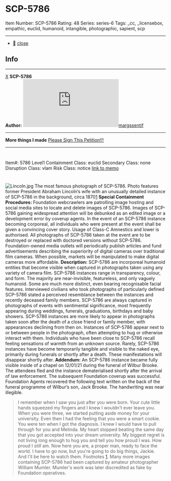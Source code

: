 # SCP-5786
Item Number: SCP-5786
Rating: 48
Series: series-6
Tags: _cc, _licensebox, empathic, euclid, humanoid, intangible, photographic, sapient, scp

---

  * [](javascript:;)
[close](javascript:;)
## Info
* * *
[X](javascript:;)
**SCP-5786**  
**Author:** [![margssentif](https://www.wikidot.com/avatar.php?userid=3861605&amp;size=small&amp;timestamp=1742520085)](http://www.wikidot.com/user:info/margssentif)[margssentif](http://www.wikidot.com/user:info/margssentif)
* * *
**More things I made**
[Please Sign This Petition!!!](http://scp-wiki.wikidot.com/petition-to-ban-margssentif)
* * *

# 
Item#: 5786
Level1
Containment Class:
euclid
Secondary Class:
none
Disruption Class:
vlam
Risk Class:
notice
[link to memo](/classification-committee-memo)  

# 
![Lincoln.jpg](https://scp-wiki.wdfiles.com/local--files/scp-5786/Lincoln.jpg)
The most famous photograph of SCP-5786. Photo features former President Abraham Lincoln’s wife with an unusually detailed instance of SCP-5786 in the background, circa 1870[1](javascript:;)
**Special Containment Procedures:** Foundation webcrawlers are patrolling image hosting and social media sites to locate and delete images of SCP-5786. Images of SCP-5786 gaining widespread attention will be debunked as an edited image or a development error by coverup agents.
In the event of an SCP-5786 instance becoming corporeal, all individuals who were present at the event shall be given a convincing cover story. Usage of Class-C Amnestics and lower is authorised. All photographs of SCP-5786 taken at the event are to be destroyed or replaced with doctored versions without SCP-5786.
Foundation-owned media outlets will periodically publish articles and fund advertisements describing the superiority of digital cameras over traditional film cameras. When possible, markets will be manipulated to make digital cameras more affordable.
**Description:** SCP-5786 are incorporeal humanoid entities that become visible when captured in photographs taken using any variety of camera film.
SCP-5786 instances range in transparency, colour, and form. The majority are near-invisible, featureless, and only vaguely humanoid. Some are much more distinct, even bearing recognisable facial features. Interviewed civilians who took photographs of particularly defined SCP-5786 stated a perceived resemblance between the instances and recently deceased family members.
SCP-5786 are always captured in photographs of events with sentimental significance, most frequently appearing during weddings, funerals, graduations, birthdays and baby showers. SCP-5786 instances are more likely to appear in photographs taken soon after the death of a close friend or family member, with appearances declining from then on.
Instances of SCP-5786 appear next to or between people in the photograph, often attempting to hug or otherwise interact with them. Individuals who have been close to SCP-5786 recall feeling sensations of warmth from an unknown source.
Rarely, SCP-5786 instances have become temporarily tangible and visible to the naked eye, primarily during funerals or shortly after a death. These manifestations will disappear shortly after.
**Addendum:** An SCP-5786 instance became fully visible inside of a chapel on 12/01/21 during the funeral of Wilbur Brooke. The attendees fled and the instance dematerialised shortly after the arrival of law enforcement. The subsequent Foundation coverup was successful.
Foundation Agents recovered the following text written on the back of the funeral programme of Wilbur’s son, Jack Brooke. The handwriting was near illegible.
> I remember when I saw you just after you were born. Your cute little hands squeezed my fingers and I knew I wouldn't ever leave you.
> When you were three, we started putting aside money for your university. Even then I had the feeling that you were a smart cookie.
> You were ten when I got the diagnosis. I knew I would have to pull through for you and Melinda.
> My heart stopped beating the same day that you got accepted into your dream university. My biggest regret is not living long enough to hug you and tell you how proud I was. How proud I _still_ am.
> Now here you are, a proper man, ready to face the world.
> I have to go now, but you're going to do big things, Jackie.  
>  And I'll be here to watch them.
Footnotes
[1](javascript:;). Many more images containing SCP-5786 had been captured by amateur photographer William Mumler. Mumler's work was later discredited as fake by Foundation operatives.